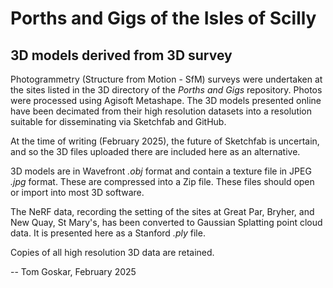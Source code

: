 # Porths and Gigs of the Isles of Scilly
## 3D models derived from 3D survey

Photogrammetry (Structure from Motion - SfM) surveys were undertaken at the sites listed in the 3D directory of the *Porths and Gigs* repository. Photos were processed using Agisoft Metashape. The 3D models presented online have been decimated from their high resolution datasets into a resolution suitable for disseminating via Sketchfab and GitHub.

At the time of writing (February 2025), the future of Sketchfab is uncertain, and so the 3D files uploaded there are included here as an alternative.

3D models are in Wavefront *.obj* format and contain a texture file in JPEG *.jpg* format. These are compressed into a Zip file. These files should open or import into most 3D software.

The NeRF data, recording the setting of the sites at Great Par, Bryher, and New Quay, St Mary's, has been converted to Gaussian Splatting point cloud data. It is presented here as a Stanford *.ply* file. 

Copies of all high resolution 3D data are retained.

--
Tom Goskar, February 2025